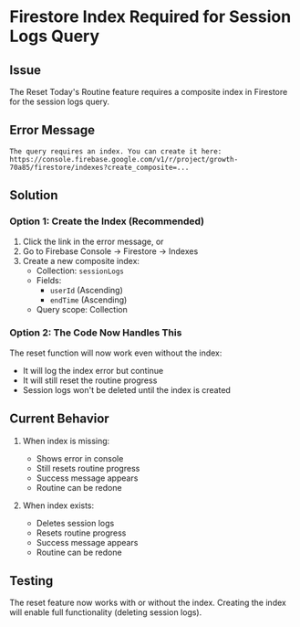 # Firestore Index Required for Session Logs Query

## Issue
The Reset Today's Routine feature requires a composite index in Firestore for the session logs query.

## Error Message
```
The query requires an index. You can create it here: https://console.firebase.google.com/v1/r/project/growth-70a85/firestore/indexes?create_composite=...
```

## Solution

### Option 1: Create the Index (Recommended)
1. Click the link in the error message, or
2. Go to Firebase Console → Firestore → Indexes
3. Create a new composite index:
   - Collection: `sessionLogs`
   - Fields:
     - `userId` (Ascending)
     - `endTime` (Ascending)
   - Query scope: Collection

### Option 2: The Code Now Handles This
The reset function will now work even without the index:
- It will log the index error but continue
- It will still reset the routine progress
- Session logs won't be deleted until the index is created

## Current Behavior
1. When index is missing:
   - Shows error in console
   - Still resets routine progress
   - Success message appears
   - Routine can be redone

2. When index exists:
   - Deletes session logs
   - Resets routine progress
   - Success message appears
   - Routine can be redone

## Testing
The reset feature now works with or without the index. Creating the index will enable full functionality (deleting session logs).